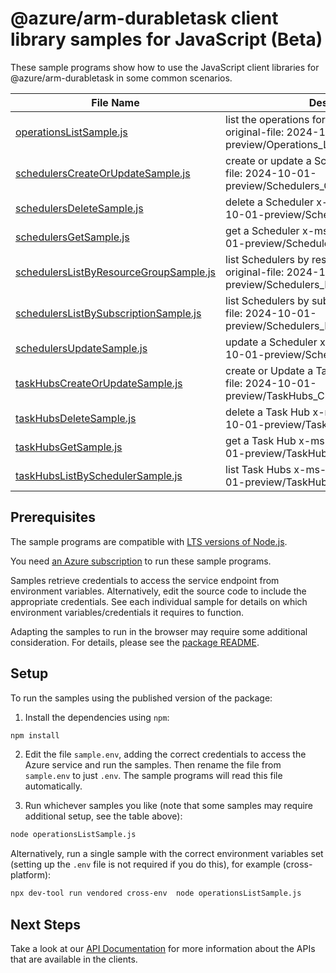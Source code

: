 # @azure/arm-durabletask client library samples for JavaScript (Beta)

These sample programs show how to use the JavaScript client libraries for @azure/arm-durabletask in some common scenarios.

| **File Name**                                                                 | **Description**                                                                                              |
| ----------------------------------------------------------------------------- | ------------------------------------------------------------------------------------------------------------ |
| [operationsListSample.js][operationslistsample]                               | list the operations for the provider x-ms-original-file: 2024-10-01-preview/Operations_List.json             |
| [schedulersCreateOrUpdateSample.js][schedulerscreateorupdatesample]           | create or update a Scheduler x-ms-original-file: 2024-10-01-preview/Schedulers_CreateOrUpdate.json           |
| [schedulersDeleteSample.js][schedulersdeletesample]                           | delete a Scheduler x-ms-original-file: 2024-10-01-preview/Schedulers_Delete.json                             |
| [schedulersGetSample.js][schedulersgetsample]                                 | get a Scheduler x-ms-original-file: 2024-10-01-preview/Schedulers_Get.json                                   |
| [schedulersListByResourceGroupSample.js][schedulerslistbyresourcegroupsample] | list Schedulers by resource group x-ms-original-file: 2024-10-01-preview/Schedulers_ListByResourceGroup.json |
| [schedulersListBySubscriptionSample.js][schedulerslistbysubscriptionsample]   | list Schedulers by subscription x-ms-original-file: 2024-10-01-preview/Schedulers_ListBySubscription.json    |
| [schedulersUpdateSample.js][schedulersupdatesample]                           | update a Scheduler x-ms-original-file: 2024-10-01-preview/Schedulers_Update.json                             |
| [taskHubsCreateOrUpdateSample.js][taskhubscreateorupdatesample]               | create or Update a Task Hub x-ms-original-file: 2024-10-01-preview/TaskHubs_CreateOrUpdate.json              |
| [taskHubsDeleteSample.js][taskhubsdeletesample]                               | delete a Task Hub x-ms-original-file: 2024-10-01-preview/TaskHubs_Delete.json                                |
| [taskHubsGetSample.js][taskhubsgetsample]                                     | get a Task Hub x-ms-original-file: 2024-10-01-preview/TaskHubs_Get.json                                      |
| [taskHubsListBySchedulerSample.js][taskhubslistbyschedulersample]             | list Task Hubs x-ms-original-file: 2024-10-01-preview/TaskHubs_ListByScheduler.json                          |

## Prerequisites

The sample programs are compatible with [LTS versions of Node.js](https://github.com/nodejs/release#release-schedule).

You need [an Azure subscription][freesub] to run these sample programs.

Samples retrieve credentials to access the service endpoint from environment variables. Alternatively, edit the source code to include the appropriate credentials. See each individual sample for details on which environment variables/credentials it requires to function.

Adapting the samples to run in the browser may require some additional consideration. For details, please see the [package README][package].

## Setup

To run the samples using the published version of the package:

1. Install the dependencies using `npm`:

```bash
npm install
```

2. Edit the file `sample.env`, adding the correct credentials to access the Azure service and run the samples. Then rename the file from `sample.env` to just `.env`. The sample programs will read this file automatically.

3. Run whichever samples you like (note that some samples may require additional setup, see the table above):

```bash
node operationsListSample.js
```

Alternatively, run a single sample with the correct environment variables set (setting up the `.env` file is not required if you do this), for example (cross-platform):

```bash
npx dev-tool run vendored cross-env  node operationsListSample.js
```

## Next Steps

Take a look at our [API Documentation][apiref] for more information about the APIs that are available in the clients.

[operationslistsample]: https://github.com/Azure/azure-sdk-for-js/blob/main/sdk/durabletask/arm-durabletask/samples/v1-beta/javascript/operationsListSample.js
[schedulerscreateorupdatesample]: https://github.com/Azure/azure-sdk-for-js/blob/main/sdk/durabletask/arm-durabletask/samples/v1-beta/javascript/schedulersCreateOrUpdateSample.js
[schedulersdeletesample]: https://github.com/Azure/azure-sdk-for-js/blob/main/sdk/durabletask/arm-durabletask/samples/v1-beta/javascript/schedulersDeleteSample.js
[schedulersgetsample]: https://github.com/Azure/azure-sdk-for-js/blob/main/sdk/durabletask/arm-durabletask/samples/v1-beta/javascript/schedulersGetSample.js
[schedulerslistbyresourcegroupsample]: https://github.com/Azure/azure-sdk-for-js/blob/main/sdk/durabletask/arm-durabletask/samples/v1-beta/javascript/schedulersListByResourceGroupSample.js
[schedulerslistbysubscriptionsample]: https://github.com/Azure/azure-sdk-for-js/blob/main/sdk/durabletask/arm-durabletask/samples/v1-beta/javascript/schedulersListBySubscriptionSample.js
[schedulersupdatesample]: https://github.com/Azure/azure-sdk-for-js/blob/main/sdk/durabletask/arm-durabletask/samples/v1-beta/javascript/schedulersUpdateSample.js
[taskhubscreateorupdatesample]: https://github.com/Azure/azure-sdk-for-js/blob/main/sdk/durabletask/arm-durabletask/samples/v1-beta/javascript/taskHubsCreateOrUpdateSample.js
[taskhubsdeletesample]: https://github.com/Azure/azure-sdk-for-js/blob/main/sdk/durabletask/arm-durabletask/samples/v1-beta/javascript/taskHubsDeleteSample.js
[taskhubsgetsample]: https://github.com/Azure/azure-sdk-for-js/blob/main/sdk/durabletask/arm-durabletask/samples/v1-beta/javascript/taskHubsGetSample.js
[taskhubslistbyschedulersample]: https://github.com/Azure/azure-sdk-for-js/blob/main/sdk/durabletask/arm-durabletask/samples/v1-beta/javascript/taskHubsListBySchedulerSample.js
[apiref]: https://learn.microsoft.com/javascript/api/@azure/arm-durabletask?view=azure-node-preview
[freesub]: https://azure.microsoft.com/free/
[package]: https://github.com/Azure/azure-sdk-for-js/tree/main/sdk/durabletask/arm-durabletask/README.md
